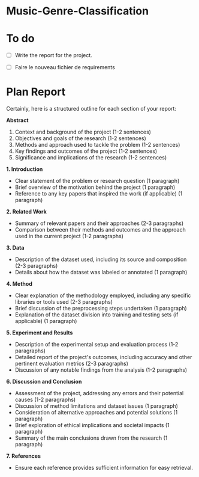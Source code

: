 # Music-Genre-Classification

# To do
- [ ] Write the report for the project.
- [ ] Faire le nouveau fichier de requirements



# Plan Report
Certainly, here is a structured outline for each section of your report:

**Abstract**
1. Context and background of the project (1-2 sentences)
2. Objectives and goals of the research (1-2 sentences)
3. Methods and approach used to tackle the problem (1-2 sentences)
4. Key findings and outcomes of the project (1-2 sentences)
5. Significance and implications of the research (1-2 sentences)

**1. Introduction**
- Clear statement of the problem or research question (1 paragraph)
- Brief overview of the motivation behind the project (1 paragraph)
- Reference to any key papers that inspired the work (if applicable) (1 paragraph)

**2. Related Work**
- Summary of relevant papers and their approaches (2-3 paragraphs)
- Comparison between their methods and outcomes and the approach used in the current project (1-2 paragraphs)

**3. Data**
- Description of the dataset used, including its source and composition (2-3 paragraphs)
- Details about how the dataset was labeled or annotated (1 paragraph)

**4. Method**
- Clear explanation of the methodology employed, including any specific libraries or tools used (2-3 paragraphs)
- Brief discussion of the preprocessing steps undertaken (1 paragraph)
- Explanation of the dataset division into training and testing sets (if applicable) (1 paragraph)

**5. Experiment and Results**
- Description of the experimental setup and evaluation process (1-2 paragraphs)
- Detailed report of the project's outcomes, including accuracy and other pertinent evaluation metrics (2-3 paragraphs)
- Discussion of any notable findings from the analysis (1-2 paragraphs)

**6. Discussion and Conclusion**
- Assessment of the project, addressing any errors and their potential causes (1-2 paragraphs)
- Discussion of method limitations and dataset issues (1 paragraph)
- Consideration of alternative approaches and potential solutions (1 paragraph)
- Brief exploration of ethical implications and societal impacts (1 paragraph)
- Summary of the main conclusions drawn from the research (1 paragraph)

**7. References**
- Ensure each reference provides sufficient information for easy retrieval.
